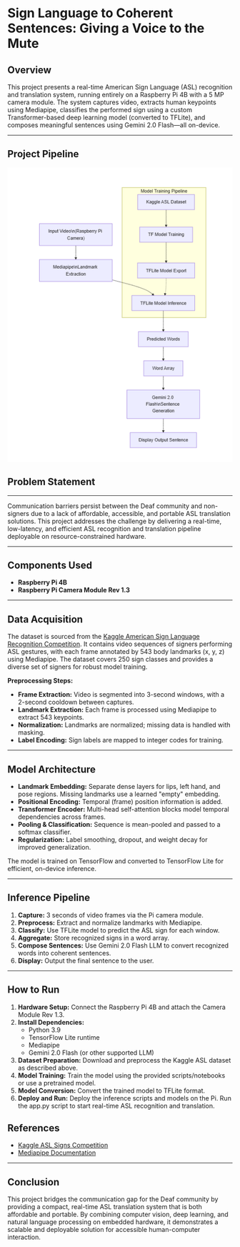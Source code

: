 # Sign Language to Coherent Sentences: Giving a Voice to the Mute

## Overview

This project presents a real-time American Sign Language (ASL) recognition and translation system, running entirely on a Raspberry Pi 4B with a 5 MP camera module. The system captures video, extracts human keypoints using Mediapipe, classifies the performed sign using a custom Transformer-based deep learning model (converted to TFLite), and composes meaningful sentences using Gemini 2.0 Flash—all on-device.

---

## Project Pipeline

![alt text](image.png)


## Problem Statement
---
Communication barriers persist between the Deaf community and non-signers due to a lack of affordable, accessible, and portable ASL translation solutions. This project addresses the challenge by delivering a real-time, low-latency, and efficient ASL recognition and translation pipeline deployable on resource-constrained hardware.

---

## Components Used

- **Raspberry Pi 4B**
- **Raspberry Pi Camera Module Rev 1.3**

---

## Data Acquisition

The dataset is sourced from the [Kaggle American Sign Language Recognition Competition](https://www.kaggle.com/competitions/asl-signs). It contains video sequences of signers performing ASL gestures, with each frame annotated by 543 body landmarks (x, y, z) using Mediapipe. The dataset covers 250 sign classes and provides a diverse set of signers for robust model training.

**Preprocessing Steps:**
- **Frame Extraction:** Video is segmented into 3-second windows, with a 2-second cooldown between captures.
- **Landmark Extraction:** Each frame is processed using Mediapipe to extract 543 keypoints.
- **Normalization:** Landmarks are normalized; missing data is handled with masking.
- **Label Encoding:** Sign labels are mapped to integer codes for training.

---

## Model Architecture

- **Landmark Embedding:** Separate dense layers for lips, left hand, and pose regions. Missing landmarks use a learned "empty" embedding.
- **Positional Encoding:** Temporal (frame) position information is added.
- **Transformer Encoder:** Multi-head self-attention blocks model temporal dependencies across frames.
- **Pooling & Classification:** Sequence is mean-pooled and passed to a softmax classifier.
- **Regularization:** Label smoothing, dropout, and weight decay for improved generalization.

The model is trained on TensorFlow and converted to TensorFlow Lite for efficient, on-device inference.

---

## Inference Pipeline

1. **Capture:** 3 seconds of video frames via the Pi camera module.
2. **Preprocess:** Extract and normalize landmarks with Mediapipe.
3. **Classify:** Use TFLite model to predict the ASL sign for each window.
4. **Aggregate:** Store recognized signs in a word array.
5. **Compose Sentences:** Use Gemini 2.0 Flash LLM to convert recognized words into coherent sentences.
6. **Display:** Output the final sentence to the user.

---

## How to Run

1. **Hardware Setup:** Connect the Raspberry Pi 4B and attach the Camera Module Rev 1.3.
2. **Install Dependencies:**
   - Python 3.9
   - TensorFlow Lite runtime
   - Mediapipe
   - Gemini 2.0 Flash (or other supported LLM)
3. **Dataset Preparation:** Download and preprocess the Kaggle ASL dataset as described above.
4. **Model Training:** Train the model using the provided scripts/notebooks or use a pretrained model.
5. **Model Conversion:** Convert the trained model to TFLite format.
6. **Deploy and Run:** Deploy the inference scripts and models on the Pi. Run the app.py script to start real-time ASL recognition and translation.


## References

- [Kaggle ASL Signs Competition](https://www.kaggle.com/competitions/asl-signs)
- [Mediapipe Documentation](https://ai.google.dev/edge/mediapipe/solutions/guide)

---

## Conclusion

This project bridges the communication gap for the Deaf community by providing a compact, real-time ASL translation system that is both affordable and portable. By combining computer vision, deep learning, and natural language processing on embedded hardware, it demonstrates a scalable and deployable solution for accessible human-computer interaction.
